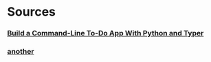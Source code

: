 # Sources

### [Build a Command-Line To-Do App With Python and Typer](https://realpython.com/python-typer-cli/)

### [another](https://codeburst.io/building-beautiful-command-line-interfaces-with-python-26c7e1bb54df)










